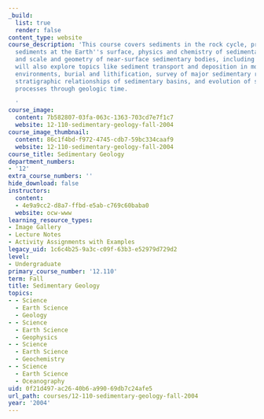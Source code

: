 ```yaml
---
_build:
  list: true
  render: false
content_type: website
course_description: 'This course covers sediments in the rock cycle, production of
  sediments at the Earth''s surface, physics and chemistry of sedimentary materials,
  and scale and geometry of near-surface sedimentary bodies, including aquifers. We
  will also explore topics like sediment transport and deposition in modern sedimentary
  environments, burial and lithification, survey of major sedimentary rock types,
  stratigraphic relationships of sedimentary basins, and evolution of sedimentary
  processes through geologic time.

  '
course_image:
  content: 7b582807-03fa-063c-1363-703cd7e7f1c7
  website: 12-110-sedimentary-geology-fall-2004
course_image_thumbnail:
  content: 86c1f4bd-f972-4745-cdb7-59bc334caaf9
  website: 12-110-sedimentary-geology-fall-2004
course_title: Sedimentary Geology
department_numbers:
- '12'
extra_course_numbers: ''
hide_download: false
instructors:
  content:
  - 4e9a9cc2-d8a7-ffbd-e5ab-c769c60baba0
  website: ocw-www
learning_resource_types:
- Image Gallery
- Lecture Notes
- Activity Assignments with Examples
legacy_uid: 1c6c4b25-9a3c-c09f-63b3-e52979d729d2
level:
- Undergraduate
primary_course_number: '12.110'
term: Fall
title: Sedimentary Geology
topics:
- - Science
  - Earth Science
  - Geology
- - Science
  - Earth Science
  - Geophysics
- - Science
  - Earth Science
  - Geochemistry
- - Science
  - Earth Science
  - Oceanography
uid: 0f21d497-ac26-40b6-a990-69db7c24afe5
url_path: courses/12-110-sedimentary-geology-fall-2004
year: '2004'
---
```

